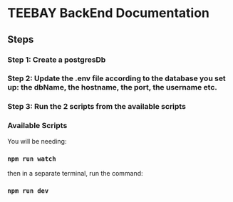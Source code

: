 # TEEBAY BackEnd Documentation

## Steps

### Step 1: Create a postgresDb

### Step 2: Update the .env file according to the database you set up: the dbName, the hostname, the port, the username etc.

### Step 3: Run the 2 scripts from the available scripts

### Available Scripts

You will be needing:

### `npm run watch`

then in a separate terminal, run the command:

### `npm run dev`
